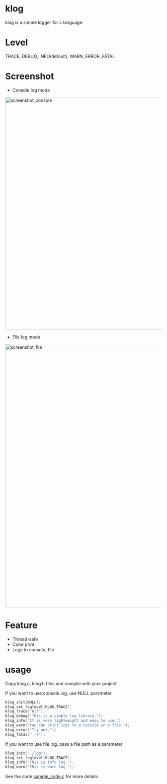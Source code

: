 # klog
klog is a simple logger for c language.

# Level
TRACE, DEBUG, INFO(default), WARN, ERROR, FATAL

# Screenshot
- Console log mode

<img width="750" alt="screenshot_console" src="https://user-images.githubusercontent.com/12155982/68599410-da9c8700-04e3-11ea-9d1c-504fc5d661e7.png">

- File log mode

<img width="850" alt="screenshot_file" src="https://user-images.githubusercontent.com/12155982/68599412-dcfee100-04e3-11ea-9757-78c479b12545.png">

# Feature
- Thread-safe
- Color print
- Logs to console, file

# usage
Copy klog.c, klog.h files and compile with your project.

If you want to use console log, use NULL parameter.
```c
klog_init(NULL);
klog_set_loglevel(KLOG_TRACE);
klog_trace("Hi!");
klog_debug("This is a simple log library.");
klog_info("It is very lightweight and easy to use.");
klog_warn("You can print logs to a console or a file.");
klog_error("Try out.");
klog_fatal(":-)");
```

If you want to use file log, pass a file path as a parameter
```c
klog_init("./log");
klog_set_loglevel(KLOG_TRACE);
klog_info("This is info log.");
klog_warn("This is warn log.");
```

See the code [sample_code.c](sample_code.c) for more details.
